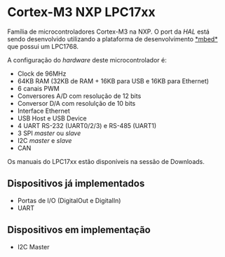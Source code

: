 # Cortex-M3 NXP LPC17xx #

Família de microcontroladores Cortex-M3 na NXP. O port da _HAL_ está sendo desenvolvido utilizando a plataforma de desenvolvimento [\*mbed\*](http://mbed.org) que possui um LPC1768.

A configuração do _hardware_ deste microcontrolador é:
  * Clock de 96MHz
  * 64KB RAM (32KB de RAM + 16KB para USB e 16KB para Ethernet)
  * 6 canais PWM
  * Conversores A/D com resolução de 12 bits
  * Conversor D/A com resolulção de 10 bits
  * Interface Ethernet
  * USB Host e USB Device
  * 4 UART RS-232 (UART0/2/3) e RS-485 (UART1)
  * 3 SPI _master_ ou _slave_
  * I2C _master_ e _slave_
  * CAN

Os manuais do LPC17xx estão disponíveis na sessão de Downloads.

## Dispositivos já implementados ##

  * Portas de I/O (DigitalOut e DigitalIn)
  * UART

## Dispositivos em implementação ##

  * I2C Master
